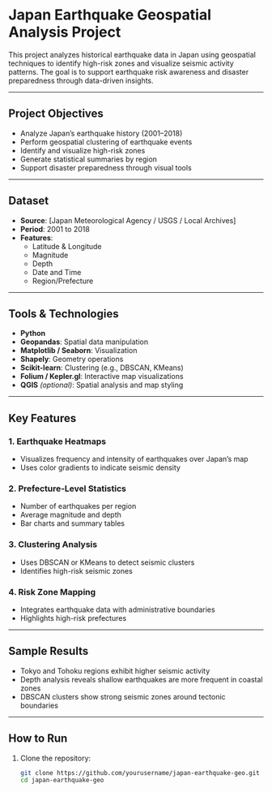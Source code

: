 # Japan Earthquake Geospatial Analysis Project

This project analyzes historical earthquake data in Japan using geospatial techniques to identify high-risk zones and visualize seismic activity patterns. The goal is to support earthquake risk awareness and disaster preparedness through data-driven insights.

---

## Project Objectives

- Analyze Japan’s earthquake history (2001–2018)
- Perform geospatial clustering of earthquake events
- Identify and visualize high-risk zones
- Generate statistical summaries by region
- Support disaster preparedness through visual tools

---

## Dataset

- **Source**: [Japan Meteorological Agency / USGS / Local Archives]
- **Period**: 2001 to 2018
- **Features**:
  - Latitude & Longitude
  - Magnitude
  - Depth
  - Date and Time
  - Region/Prefecture

---

## Tools & Technologies

- **Python**
- **Geopandas**: Spatial data manipulation
- **Matplotlib / Seaborn**: Visualization
- **Shapely**: Geometry operations
- **Scikit-learn**: Clustering (e.g., DBSCAN, KMeans)
- **Folium / Kepler.gl**: Interactive map visualizations
- **QGIS** *(optional)*: Spatial analysis and map styling

---

## Key Features

### 1. **Earthquake Heatmaps**
- Visualizes frequency and intensity of earthquakes over Japan’s map
- Uses color gradients to indicate seismic density

### 2. **Prefecture-Level Statistics**
- Number of earthquakes per region
- Average magnitude and depth
- Bar charts and summary tables

### 3. **Clustering Analysis**
- Uses DBSCAN or KMeans to detect seismic clusters
- Identifies high-risk seismic zones

### 4. **Risk Zone Mapping**
- Integrates earthquake data with administrative boundaries
- Highlights high-risk prefectures

---

## Sample Results

- Tokyo and Tohoku regions exhibit higher seismic activity
- Depth analysis reveals shallow earthquakes are more frequent in coastal zones
- DBSCAN clusters show strong seismic zones around tectonic boundaries

---

## How to Run

1. Clone the repository:
   ```bash
   git clone https://github.com/yourusername/japan-earthquake-geo.git
   cd japan-earthquake-geo
